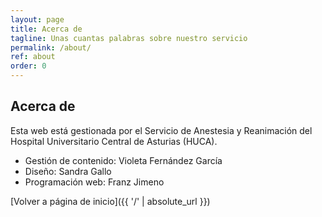 ```yaml
---
layout: page
title: Acerca de
tagline: Unas cuantas palabras sobre nuestro servicio
permalink: /about/
ref: about
order: 0
---
```

## Acerca de

Esta web está gestionada por el Servicio de Anestesia y Reanimación del Hospital Universitario Central de Asturias (HUCA).


<ul>
<li>Gestión de contenido: Violeta Fernández García</li>
<li>Diseño: Sandra Gallo</li>
<li>Programación web: Franz Jimeno</li>
</ul>
[Volver a página de inicio]({{ '/' | absolute_url }})